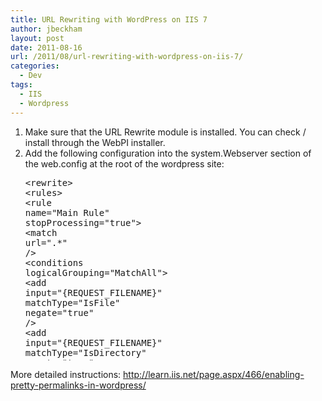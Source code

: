 ```yaml
---
title: URL Rewriting with WordPress on IIS 7
author: jbeckham
layout: post
date: 2011-08-16
url: /2011/08/url-rewriting-with-wordpress-on-iis-7/
categories:
  - Dev
tags:
  - IIS
  - Wordpress
---
```

  1. Make sure that the URL Rewrite module is installed. You can check / install through the WebPI installer. 
  2. Add the following configuration into the system.Webserver section of the web.config at the root of the wordpress site: <pre style="width: 547px; height: 292px" class="csharpcode"><span class="kwrd">&lt;</span><span class="html">rewrite</span><span class="kwrd">&gt;</span>
    <span class="kwrd">&lt;</span><span class="html">rules</span><span class="kwrd">&gt;</span>
        <span class="kwrd">&lt;</span><span class="html">rule</span> <span class="attr">name</span><span class="kwrd">="Main Rule"</span> <span class="attr">stopProcessing</span><span class="kwrd">="true"</span><span class="kwrd">&gt;</span>
            <span class="kwrd">&lt;</span><span class="html">match</span> <span class="attr">url</span><span class="kwrd">=".*"</span> <span class="kwrd">/&gt;</span>
            <span class="kwrd">&lt;</span><span class="html">conditions</span> <span class="attr">logicalGrouping</span><span class="kwrd">="MatchAll"</span><span class="kwrd">&gt;</span>
                <span class="kwrd">&lt;</span><span class="html">add</span> <span class="attr">input</span><span class="kwrd">="{REQUEST_FILENAME}"</span> <span class="attr">matchType</span><span class="kwrd">="IsFile"</span> <span class="attr">negate</span><span class="kwrd">="true"</span> <span class="kwrd">/&gt;</span>
                <span class="kwrd">&lt;</span><span class="html">add</span> <span class="attr">input</span><span class="kwrd">="{REQUEST_FILENAME}"</span> <span class="attr">matchType</span><span class="kwrd">="IsDirectory"</span> <span class="attr">negate</span><span class="kwrd">="true"</span> <span class="kwrd">/&gt;</span>
            <span class="kwrd">&lt;/</span><span class="html">conditions</span><span class="kwrd">&gt;</span>
            <span class="kwrd">&lt;</span><span class="html">action</span> <span class="attr">type</span><span class="kwrd">="Rewrite"</span> <span class="attr">url</span><span class="kwrd">="index.php"</span> <span class="kwrd">/&gt;</span>
        <span class="kwrd">&lt;/</span><span class="html">rule</span><span class="kwrd">&gt;</span>
    <span class="kwrd">&lt;/</span><span class="html">rules</span><span class="kwrd">&gt;</span>
<span class="kwrd">&lt;/</span><span class="html">rewrite</span><span class="kwrd">&gt;</span></pre>

More detailed instructions: <http://learn.iis.net/page.aspx/466/enabling-pretty-permalinks-in-wordpress/>